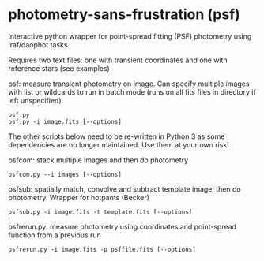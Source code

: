 # photometry-sans-frustration (psf)

Interactive python wrapper for point-spread fitting (PSF) photometry using iraf/daophot tasks

Requires two text files: one with transient coordinates and one with reference stars (see examples)

psf:
measure transient photometry on image. Can specify multiple images with list or wildcards to run in batch mode (runs on all fits files in directory if left unspecified).

    psf.py
    psf.py -i image.fits [--options]

The other scripts below need to be re-written in Python 3 as some dependencies are no longer maintained. Use them at your own risk!

psfcom:
stack multiple images and then do photometry

    psfcom.py --i images [--options]

psfsub:
spatially match, convolve and subtract template image, then do photometry. Wrapper for hotpants (Becker)

    psfsub.py -i image.fits -t template.fits [--options]

psfrerun.py:
measure photometry using coordinates and point-spread function from a previous run

    psfrerun.py -i image.fits -p psffile.fits [--options]